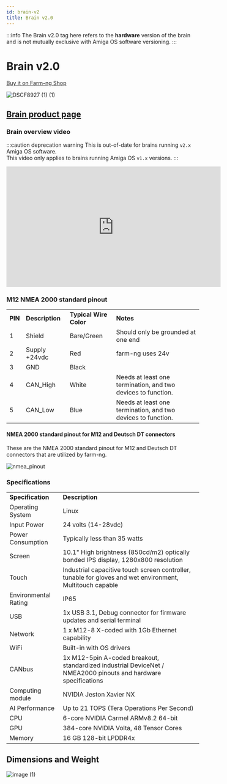 ```yaml
---
id: brain-v2
title: Brain v2.0
---
```


:::info
The Brain v2.0 tag here refers to the **hardware** version of the brain
and is not mutually exclusive with Amiga OS software versioning.
:::

# Brain v2.0

[Buy it on Farm-ng Shop](https://farm-ng.com/products/brain)

![DSCF8927 (1) (1)](https://user-images.githubusercontent.com/64480560/236523251-98876568-f370-4feb-8866-7f67fb20b757.png)

## [Brain product page](https://farm-ng.com/products/brain)

### Brain overview video

:::caution deprecation warning
This is out-of-date for brains running `v2.x` Amiga OS software.<br/>
This video only applies to brains running Amiga OS `v1.x` versions.
:::

<iframe width="560"
height="315"
src="https://www.youtube.com/embed/_p0I11p4QF4"
title="YouTube video player"
frameborder="0"
allow="accelerometer; autoplay; clipboard-write; encrypted-media; gyroscope; picture-in-picture; web-share"
allowfullscreen></iframe>

### M12 NMEA 2000 standard pinout

<table>
  <tr>
   <td>
    <strong>
      PIN
    </strong>
   </td>
   <td>
    <strong>
      Description
    </strong>
   </td>
   <td>
    <strong>
      Typical Wire Color
    </strong>
   </td>
   <td>
    <strong>
      Notes
    </strong>
   </td>
  </tr>
  <tr>
   <td>
    1
   </td>
   <td>
    Shield
   </td>
   <td>
    Bare/Green
   </td>
   <td>
    Should only be grounded at one end
   </td>
  </tr>
  <tr>
   <td>
    2
   </td>
   <td>
    Supply +24vdc
   </td>
   <td>
    Red
   </td>
   <td>
    farm-ng uses 24v
   </td>
  </tr>
  <tr>
   <td>
    3
   </td>
   <td>
    GND
   </td>
   <td>
    Black
   </td>
   <td>
   </td>
  </tr>
  <tr>
   <td>
    4
   </td>
   <td>
    CAN_High
   </td>
   <td>
    White
   </td>
   <td>
    Needs at least one termination, and two devices to function.
   </td>
  </tr>
  <tr>
   <td>
    5
   </td>
   <td>
    CAN_Low
   </td>
   <td>
    Blue
   </td>
   <td>
    Needs at least one termination, and two devices to function.
   </td>
  </tr>
</table>

#### NMEA 2000 standard pinout for M12 and Deutsch DT connectors

These are the NMEA 2000 standard pinout for M12 and Deutsch DT connectors that are utilized by farm-ng.

![nmea_pinout](https://github.com/farm-ng/amiga-dev-kit/assets/53625197/49377b9d-bf1a-43f6-97f4-df7d19b72c3f)

### Specifications

<table>
  <tr>
   <td>
    <strong>
      Specification
    </strong>
   </td>
   <td>
    <strong>
      Description
    </strong>
   </td>
  </tr>
  <tr>
   <td>
    Operating System
   </td>
   <td>
    Linux
   </td>
  </tr>
  <tr>
   <td>
    Input Power
   </td>
   <td>
    24 volts (14-28vdc)
   </td>
  </tr>
  <tr>
   <td>
    Power Consumption
   </td>
   <td>
    Typically less than 35 watts
   </td>
  </tr>
  <tr>
   <td>
    Screen
   </td>
   <td>
    10.1" High brightness (850cd/m2) optically bonded IPS display, 1280x800 resolution
   </td>
  </tr>
  <tr>
   <td>
    Touch
   </td>
   <td>
    Industrial capacitive touch screen controller, tunable for gloves and wet environment,
    Multitouch capable
   </td>
  </tr>
  <tr>
   <td>
    Environmental Rating
   </td>
   <td>
    IP65
   </td>
  </tr>
  <tr>
   <td>
    USB
   </td>
   <td>
    1x USB 3.1, Debug connector for firmware updates and serial terminal
   </td>
  </tr>
  <tr>
   <td>
    Network
   </td>
   <td>
    1 x M12-8 X-coded with 1Gb Ethernet capability
   </td>
  </tr>
  <tr>
   <td>
    WiFi
   </td>
   <td>
    Built-in with OS drivers
   </td>
  </tr>
  <tr>
   <td>
    CANbus
   </td>
   <td>
    1x M12-5pin A-coded breakout, standardized industrial DeviceNet /
    NMEA2000 pinouts and hardware specifications
   </td>
  </tr>
  <tr>
   <td>
    Computing module
   </td>
   <td>
    NVIDIA Jeston Xavier NX
   </td>
  </tr>
  <tr>
   <td>
    AI Performance
   </td>
   <td>
    Up to 21 TOPS (Tera Operations Per Second)
   </td>
  </tr>
  <tr>
   <td>
    CPU
   </td>
   <td>
    6-core NVIDIA Carmel ARMv8.2 64-bit
   </td>
  </tr>
  <tr>
   <td>
    GPU
   </td>
   <td>
    384-core NVIDIA Volta, 48 Tensor Cores
   </td>
  </tr>
  <tr>
   <td>
    Memory
   </td>
   <td>
    16 GB 128-bit LPDDR4x
   </td>
  </tr>
</table>

## Dimensions and Weight

![image (1)](https://github.com/farm-ng/amiga-dev-kit/assets/64480560/8a37b7a0-d451-4867-9154-4fb9e482e3b2)
